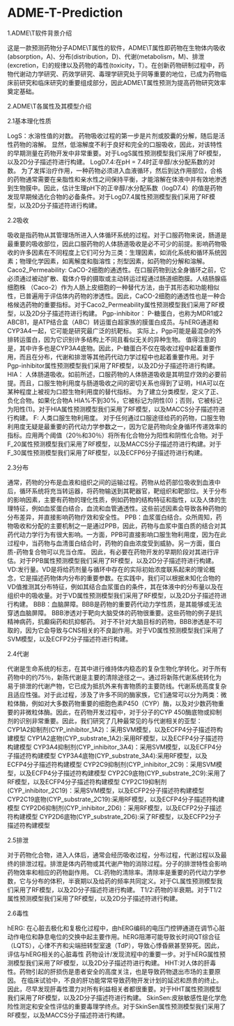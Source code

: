 # ADME-T-Prediction

1.ADME\T软件背景介绍

这是一款预测药物分子ADME\T属性的软件，ADME\T属性即药物在生物体内吸收(absorption，A)、分布(distribution，D)、代谢(metabolism，M)、排泄(excretion，E)的规律以及药物的毒性(toxicity，T）。在创新药物研制过程中，药物代谢动力学研究、药效学研究、毒理学研究处于同等重要的地位，已成为药物临床前研究和临床研究的重要组成部分，因此ADME\T属性预测为提高药物研究效率奠定基础。

2.ADME\T各属性及其模型介绍

2.1基本理化性质

LogS：水溶性值的对数。 药物吸收过程的第一步是片剂或胶囊的分解，随后是活性药物的溶解。 显然，低溶解度不利于良好和完全的口服吸收，因此，对该特性的早期测量在药物开发中非常重要。对于LogS属性预测模型我们采用了RF模型，以及2D分子描述符进行构建。
LogD7.4:在pH = 7.4时正辛醇/水分配系数的对数。 为了发挥治疗作用，一种药物必须进入血液循环，然后到达作用部位，合格的药物通常需要在亲脂性和亲水性之间保持平衡，才能溶解在体液中并有效地渗透到生物膜中。因此，估计生理pH下的正辛醇/水分配系数（logD7.4）的值是药物发现早期候选化合物的必备条件。对于LogD7.4属性预测模型我们采用了RF模型，以及2D分子描述符进行构建。

2.2吸收

吸收是指药物从其管理场所进入人体循环系统的过程。对于口服药物来说，肠道是最重要的吸收部位，因此口服药物的人体肠道吸收是必不可少的前提。影响药物吸收的许多因素在不同程度上它们可分为三类：生理因素，如消化系统和循环系统因素；物理化学因素，如离解度和脂溶性；剂型因素，如药物的分解和溶解。
Caco2_Permeability: CaCO-2细胞的通透性。在口服药物到达全身循环之前，它必须通过被动扩散、载体介导的摄取或主动转运过程通过肠道细胞膜。人结肠腺癌细胞株 （Caco-2）作为人肠上皮细胞的一种替代方法，由于其形态和功能相似性，已普遍用于评估体内药物的渗透性。因此，CaCO-2细胞的通透性也是一种合格候选药物的重要指标。对于Caco2_Permeability属性预测模型我们采用了RF模型，以及2D分子描述符进行构建。
Pgp-inhibitor： P-糖蛋白，也称为MDR1或2 ABCB1，是ATP结合盒（ABC）转运蛋白超家族的膜蛋白成员。与hERG通道和CYP3A4一起，它可能是研究最广泛的抗靶标。 实际上，Pgp可能是最混杂的外排转运蛋白，因为它识别许多结构上不同且看似无关的异种生物。 值得注意的是，其中许多也是CYP3A4底物。因此，P-糖蛋白不仅在吸收过程中起着重要作用，而且在分布，代谢和排泄等其他药代动力学过程中也起着重要作用。对于Pgp-inhibitor属性预测模型我们采用了RF模型，以及2D分子描述符进行构建。
HIA： 人体肠道吸收。如前所述，口服药物的人体肠道吸收是其明显疗效的必要前提。而且，口服生物利用度与肠道吸收之间的密切关系也得到了证明，HIA可以在某种程度上被视为口腔生物利用度的替代指标。 为了建立分类模型，定义了正、负化合物。如果化合物A HIA%不到30%，它被标记为阴性(0)；否则，它被标记为阳性(1)。对于HIA属性预测模型我们采用了RF模型，以及MACCS分子描述符进行构建。
F: 人类口服生物利用度。 对于任何通过口服途径给药的药物，口服生物利用度无疑是最重要的药代动力学参数之一，因为它是药物向全身循环传递效率的指标。应用两个阈值（20％和30％）将所有化合物分为阳性和阴性化合物。对于F_20属性预测模型我们采用了RF模型，以及MACCS分子描述符进行构建。对于F_30属性预测模型我们采用了RF模型，以及ECFP6分子描述符进行构建。

2.3分布

通常，药物的分布是血液和组织之间的运输过程。药物从给药部位吸收到血液中后，循环系统将充当转运器，将药物输送到其靶器官，靶组织和靶部位。关于分布的影响因素，主要有药物的理化性质，例如药物的结构特征和脂性，以及人体的生理特征，例如血浆蛋白结合，血流和血管通透性。这些前述因素会导致各种药物的分布差异，并直接影响药物疗效和安全性。
PPB：血浆蛋白结合。众所周知，药物吸收和分配的主要机制之一是通过PPB，因此，药物与血浆中蛋白质的结合对其药代动力学行为有很大影响。一方面，PPB可直接影响口服生物利用度，因为在此过程中，当药物与血清蛋白结合时，药物的自由浓度受到威胁。另一方面，蛋白质-药物复合物可以充当仓库。 因此，有必要在药物开发的早期阶段对其进行评估。对于PPB属性预测模型我们采用了RF模型，以及2D分子描述符进行构建。
VD:发行量。VD是将给药剂量与循环中存在的实际初始浓度联系起来的理论概念，它是描述药物体内分布的重要参数。在实践中，我们可以根据未知化合物的VD值推测其分布特征，例如其结合血浆蛋白的条件，其在体液中的分布量以及在组织中的吸收量。对于VD属性预测模型我们采用了RF模型，以及2D分子描述符进行构建。 
BBB：血脑屏障。BBB是药物的重要药代动力学性质，是其能够或无法穿透血脑屏障。 BBB渗透对于靶向大脑受体的药物很重要。这些药物的例子是抗精神病药，抗癫痫药和抗抑郁药。 对于不针对大脑目标的药物，BBB渗透是不可取的，因为它会导致与CNS相关的不良副作用。对于VD属性预测模型我们采用了SVM模型，以及ECFP2分子描述符进行构建。 

2.4代谢

代谢是生命系统的标志，在其中进行维持体内稳态的复杂生物化学转化。对于所有药物中的约75％，新陈代谢是主要的清除途径之一。通过将新陈代谢系统转化为易于排泄的代谢产物，它已成为抵抗外来有害物质的主要防线。代谢系统高度复杂且适应性强。对于此过程，涉及了许多不同的酶家族，它们通常可以分为两类：微粒体酶，例如对大多数药物重要的细胞色素P450（CYP）酶，以及对少数药物重要的非微粒体酶。因此，在药物开发过程中，对于分子的CYP 450酶底物或抑制剂的识别非常重要。因此，我们研究了几种最常见的与代谢相关的亚型：
CYP1A2抑制剂(CYP_inhibitor_1A2)：采用SVM模型，以及ECFP4分子描述符构建模型
CYP1A2底物(CYP_substrate_1A2):采用RF模型，以及ECFP4分子描述符构建模型
CYP3A4抑制剂(CYP_inhibitor_3A4)：采用SVM模型，以及ECFP4分子描述符构建模型
CYP3A4底物(CYP_substrate_3A4):采用RF模型，以及ECFP4分子描述符构建模型
CYP2C9抑制剂(CYP_inhibitor_2C9)：采用SVM模型，以及ECFP4分子描述符构建模型
CYP2C9底物(CYP_substrate_2C9):采用了RF模型，以及ECFP4分子描述符构建模型
CYP2C19抑制剂(CYP_inhibitor_2C19)：采用SVM模型，以及ECFP2分子描述符构建模型
CYP2C19底物(CYP_substrate_2C19):采用RF模型，以及ECFP4分子描述符构建模型
CYP2D6抑制剂(CYP_inhibitor_2D6)：采用RF模型，以及ECFP2分子描述符构建模型
CYP2D6底物(CYP_substrate_2D6):采了RF模型，以及ECFP2分子描述符构建模型

2.5排泄

对于药物化合物，进入人体后，通常会经历吸收过程，分布过程，代谢过程以及最终的排泄过程。排泄是体内药物或其代谢产物的消除过程。分子的排泄特性会影响药物效率和相应的药物副作用。
CL:药物的清除率。清除率是重要的药代动力学参数，它与分布的体积，半衰期以及给药的频率共同定义。对于CL属性预测模型我们采用了RF模型，以及2D分子描述符进行构建。
T1/2:药物的半衰期。对于T1/2属性预测模型我们采用了RF模型，以及2D分子描述符进行构建。

2.6毒性

hERG: 在心脏去极化和复极化过程中，由hERG编码的电压门控钾通道在调节心脏动作电位和静息电位的交换中起主要作用。hERG阻滞可能导致长时间QT综合征（LQTS），心律不齐和尖端扭转型室速（TdP），导致心悸昏厥甚至猝死。因此，评估与hERG相关的心脏毒性 药物设计/发现流程中的重要一步。对于hERG属性预测模型我们采用了RF模型，以及2D分子描述符进行构建。
HHT:对人体的肝毒性。药物引起的肝损伤是患者安全的高度关注，也是导致药物退出市场的主要原因。 在临床试验中，不良的肝功能常常导致药物开发计划的延迟和昂贵的终止。 因此，尽早发现肝毒性潜力对所有利益相关者都很重要。对于HHT属性预测模型我们采用了RF模型，以及2D分子描述符进行构建。
SkinSen:皮肤敏感性是化学危险性测定和安全性评估的重要毒理学终点。对于SkinSen属性预测模型我们采用了RF模型，以及MACCS分子描述符进行构建。
